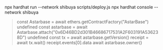 npx hardhat run --network shibuya scripts/deploy.js
npx hardhat console --network shibuya
> const Astarbase = await ethers.getContractFactory("AstarBase")
undefined
> const astarbase = await Astarbase.attach("0x6D46BD2d301B46686717531A2F603191A536238D")
undefined
> const tx = await astarbase.getVersion()
> receipt = await tx.wait()
> receipt.events[0].data
> await astarbase.owner()